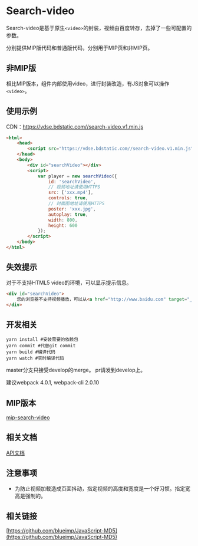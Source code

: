 Search-video
======
Search-video是基于原生`<video>`的封装，视频由百度转存，去掉了一些可配置的参数。

分别提供MIP版代码和普通版代码，分别用于MIP页和非MIP页。 

## 非MIP版
相比MIP版本，组件内部使用video，进行封装改造，有JS对象可以操作`<video>`。

## 使用示例
CDN：https://vdse.bdstatic.com//search-video.v1.min.js
```html
<html>
    <head>
        <script src="https://vdse.bdstatic.com//search-video.v1.min.js"></script>
    </head>
    <body>
        <div id="searchVideo"></div>
        <script>
            var player = new searchVideo({
                id: 'searchVideo',
                // 视频地址请使用HTTPS
                src: ['xxx.mp4'],
                controls: true,
                // 封面图地址请使用HTTPS
                poster: 'xxx.jpg',
                autoplay: true,
                width: 800,
                height: 600
            });
        </script>
    </body>
</html>
```

## 失效提示
对于不支持HTML5 video的环境，可以显示提示信息。
```html
<div id="searchVideo">
    您的浏览器不支持视频播放，可以从<a href="http://www.baidu.com" target="_blank">这里</a> 下载该视频。
</div>
```

## 开发相关
```shell
yarn install #安装需要的依赖包
yarn commit #代替git commit
yarn build #编译代码
yarn watch #实时编译代码
```
master分支只接受develop的merge。
pr请发到develop上。

建议webpack 4.0.1, webpack-cli 2.0.10

## MIP版本

[mip-search-video](https://github.com/mipengine/mip-extensions-platform/tree/master/mip-search-video)

## 相关文档

[API文档](docs/api.md)

## 注意事项
+ 为防止视频加载造成页面抖动，指定视频的高度和宽度是一个好习惯。指定宽高是强制的。


## 相关链接 
[https://github.com/blueimp/JavaScript-MD5](https://github.com/blueimp/JavaScript-MD5)